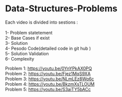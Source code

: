 # Data-Structures-Problems
Each video is divided into sestions :<br />
<br />
1- Problem statetement <br />
2- Base Cases if exist <br />
3- Solution <br />
4- Pesodo Code(detailed code in git hub )<br />
5- Solution Validation <br />
6- Complexity <br />

Problem 1: https://youtu.be/0YnYPkAX0PQ <br />
Problem 2: https://youtu.be/Fjez1MqS9XA <br />
Problem 3: https://youtu.be/NLmLEz8Wq6c <br />
Problem 4: https://youtu.be/BkzmXsTLOUM <br />
Problem 5: https://youtu.be/S3aiTY5bACc <br />
